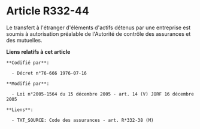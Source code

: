 # Article R332-44

Le transfert à l'étranger d'éléments d'actifs détenus par une entreprise est soumis à autorisation préalable de l'Autorité de
contrôle des assurances et des mutuelles.

**Liens relatifs à cet article**

	**Codifié par**:

	  - Décret n°76-666 1976-07-16

	**Modifié par**:

	  - Loi n°2005-1564 du 15 décembre 2005 - art. 14 (V) JORF 16 décembre 2005

	**Liens**:

	  - TXT_SOURCE: Code des assurances - art. R*332-38 (M)
